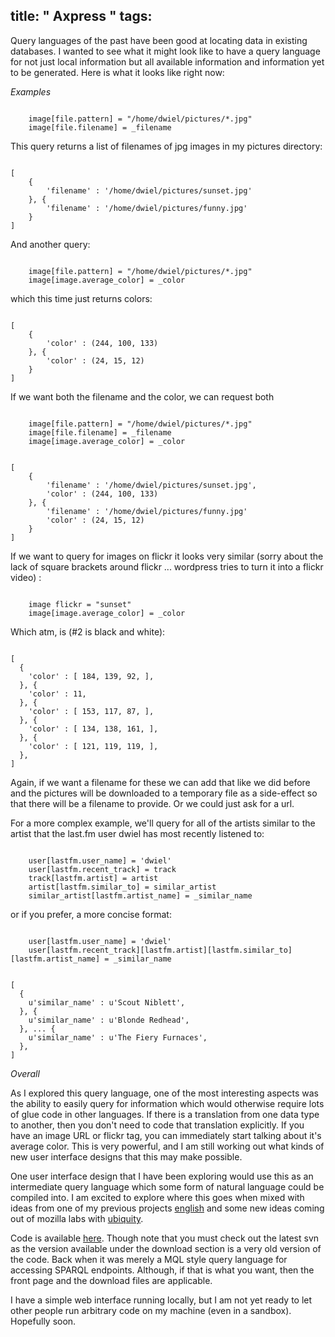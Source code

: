 title: " Axpress "
tags:
---


Query languages of the past have been good at locating data in existing databases.  I wanted to see what it might look like to have a query language for not just local information but all available information and information yet to be generated.  Here is what it looks like right now:

*Examples*

```

    image[file.pattern] = "/home/dwiel/pictures/*.jpg"
    image[file.filename] = _filename
```
This query returns a list of filenames of jpg images in my pictures directory:

```

[
    {
        'filename' : '/home/dwiel/pictures/sunset.jpg'
    }, {
        'filename' : '/home/dwiel/pictures/funny.jpg'
    }
]
```
And another query:

```

    image[file.pattern] = "/home/dwiel/pictures/*.jpg"
    image[image.average_color] = _color
```
which this time just returns colors:

```

[
    {
        'color' : (244, 100, 133)
    }, {
        'color' : (24, 15, 12)
    }
]
```
If we want both the filename and the color, we can request both

```

    image[file.pattern] = "/home/dwiel/pictures/*.jpg"
    image[file.filename] = _filename
    image[image.average_color] = _color
```
```

[
    {
        'filename' : '/home/dwiel/pictures/sunset.jpg',
        'color' : (244, 100, 133)
    }, {
        'filename' : '/home/dwiel/pictures/funny.jpg'
        'color' : (24, 15, 12)
    }
]
```
If we want to query for images on flickr it looks very similar (sorry about the lack of square brackets around flickr ... wordpress tries to turn it into a flickr video) :

```

    image flickr = "sunset"
    image[image.average_color] = _color
```
Which atm, is (#2 is black and white):

```

[
  {
    'color' : [ 184, 139, 92, ],
  }, {
    'color' : 11,
  }, {
    'color' : [ 153, 117, 87, ],
  }, {
    'color' : [ 134, 138, 161, ],
  }, {
    'color' : [ 121, 119, 119, ],
  },
]
```
Again, if we want a filename for these we can add that like we did before and the pictures will be downloaded to a temporary file as a side-effect so that there will be a filename to provide.  Or we could just ask for a url.

For a more complex example, we'll query for all of the artists similar to the artist that the last.fm user dwiel has most recently listened to:

```

    user[lastfm.user_name] = 'dwiel'
    user[lastfm.recent_track] = track
    track[lastfm.artist] = artist
    artist[lastfm.similar_to] = similar_artist
    similar_artist[lastfm.artist_name] = _similar_name
```
or if you prefer, a more concise format:

```

    user[lastfm.user_name] = 'dwiel'
    user[lastfm.recent_track][lastfm.artist][lastfm.similar_to][lastfm.artist_name] = _similar_name
```
```

[
  {
    u'similar_name' : u'Scout Niblett',
  }, {
    u'similar_name' : u'Blonde Redhead',
  }, ... {
    u'similar_name' : u'The Fiery Furnaces',
  },
]
```
*Overall*

As I explored this query language, one of the most interesting aspects was the ability to easily query for information which would otherwise require lots of glue code in other languages.  If there is a translation from one data type to another, then you don't need to code that translation explicitly.  If you have an image URL or flickr tag, you can immediately start talking about it's average color.  This is very powerful, and I am still working out what kinds of new user interface designs that this may make possible.

One user interface design that I have been exploring would use this as an intermediate query language which some form of natural language could be compiled into.  I am excited to explore where this goes when mixed with ideas from one of my previous projects [english](http://dwiel.net/english) and some new ideas coming out of mozilla labs with [ubiquity](http://labs.mozilla.com/projects/ubiquity/).

Code is available [here](http://code.google.com/p/simplesparql/).  Though note that you must check out the latest svn as the version available under the download section is a very old version of the code.  Back when it was merely a MQL style query language for accessing SPARQL endpoints.  Although, if that is what you want, then the front page and the download files are applicable.

I have a simple web interface running locally, but I am not yet ready to let other people run arbitrary code on my machine (even in a sandbox).  Hopefully soon.


